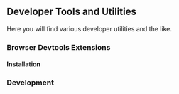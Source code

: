 ## Developer Tools and Utilities ##

Here you will find various developer utilities and the like.


### Browser Devtools Extensions ###
#### Installation ####
### Development ####


